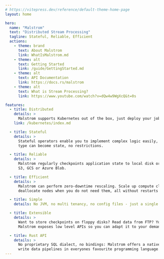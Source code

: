 ```yaml
---
# https://vitepress.dev/reference/default-theme-home-page
layout: home

hero:
  name: "Malstrom"
  text: "Distributed Stream Processing"
  tagline: Stateful, Reliable, Efficient
  actions:
    - theme: brand
      text: About Malstrom
      link: WhatIsMalstrom.md
    - theme: alt
      text: Getting Started
      link: /guide/GettingStarted.md
    - theme: alt
      text: API Documentation
      link: https://docs.rs/malstrom
    - theme: alt
      text: What is Stream Processing?
      link: https://www.youtube.com/watch?v=dQw4w9WgXcQ&t=0s

features:
  - title: Distributed
    details: >
      Malstrom supports Kubernetes out of the box, just deploy your job as a CRD and you are done!
    link: /kubernetes/index.md

  - title: Stateful
    details: > 
      Stateful operators enable you to implement complex logic easily, every serializable
      type can become state, no restrictions.

  - title: Reliable
    details: >
      Malstrom regularly checkpoints application state to local disk or a cloud storage like
      S3, GCS or Azure Blob.

  - title: Efficient
    details: >
      Malstrom can perform zero-downtime rescaling. Scale up compute clusters when demand rises,
      deallocate nodes when you do not need them, all without restarts or downtime.

  - title: Simple
    details: No JVM, no multi tenancy, no config files - just a single binary, compile and run!

  - title: Extensible
    details: >
      Want to store checkpoints on floppy disks? Read data from FTP? You can!
      Malstrom exposes low level APIs so you can adapt it to your demands.

  - title: Rust API
    details: >
      No proprietary SQL dialect, no bindings: Malstrom offers a native Rust API, finally
      write data pipelines in everyones favourite programming language.
---
```

